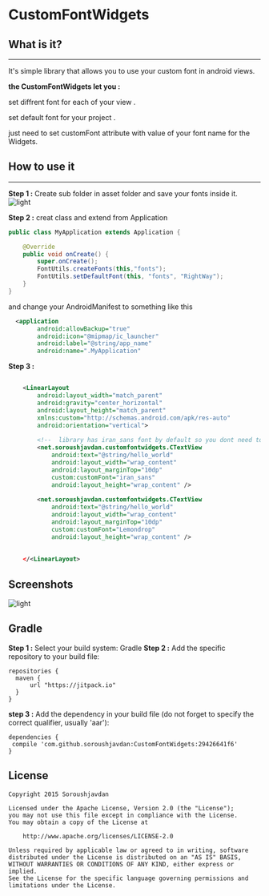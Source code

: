 # CustomFontWidgets

## What is it?
  -----------
It's simple library that allows you to use your custom font in android views.

**the CustomFontWidgets let you :**

set diffrent font for each of your view .

set default font for your project .

just need to set customFont attribute with value of your font name for the Widgets.


## How to use it
  -----------

**Step 1 :**
Create sub folder in asset folder and save your fonts inside it.
![light](https://drive.google.com/uc?id=0B3UucKoY-F7YTE0xSEFvQzJvSHc)

  
**Step 2 :**
  creat class and extend from Application

```java
public class MyApplication extends Application {

    @Override
    public void onCreate() {
        super.onCreate();
        FontUtils.createFonts(this,"fonts");
        FontUtils.setDefaultFont(this, "fonts", "RightWay");
    }
}
```
and change your AndroidManifest to something like this
```xml
  <application
        android:allowBackup="true"
        android:icon="@mipmap/ic_launcher"
        android:label="@string/app_name"
        android:name=".MyApplication"
```

**Step 3 :**

```xml

    <LinearLayout
        android:layout_width="match_parent"
        android:gravity="center_horizontal"
        android:layout_height="match_parent"
        xmlns:custom="http://schemas.android.com/apk/res-auto"
        android:orientation="vertical">
      
        <!--  library has iran_sans font by default so you dont need to add it to your fonts folder -->
        <net.soroushjavdan.customfontwidgets.CTextView
            android:text="@string/hello_world"
            android:layout_width="wrap_content"
            android:layout_marginTop="10dp"
            custom:customFont="iran_sans"
            android:layout_height="wrap_content" />
    
        <net.soroushjavdan.customfontwidgets.CTextView
            android:text="@string/hello_world"
            android:layout_width="wrap_content"
            android:layout_marginTop="10dp"
            custom:customFont="Lemondrop"
            android:layout_height="wrap_content" />
    
    
    </<LinearLayout>

```
  
  
## Screenshots
  ![light](https://drive.google.com/uc?id=0B3UucKoY-F7YMGRsZVpZZGlDems)
  
## Gradle
  **Step 1 :**
  Select your build system: Gradle 
  **Step 2 :**
  Add the specific repository to your build file:
  ```
  repositories {
    maven {
        url "https://jitpack.io"
    }
  }
  ```
  **step 3 :**
  Add the dependency in your build file (do not forget to specify the correct qualifier, usually 'aar'):
   ```
  dependencies {
    compile 'com.github.soroushjavdan:CustomFontWidgets:29426641f6'
  }
  ```
  
## License

```
Copyright 2015 Soroushjavdan

Licensed under the Apache License, Version 2.0 (the "License");
you may not use this file except in compliance with the License.
You may obtain a copy of the License at

    http://www.apache.org/licenses/LICENSE-2.0

Unless required by applicable law or agreed to in writing, software
distributed under the License is distributed on an "AS IS" BASIS,
WITHOUT WARRANTIES OR CONDITIONS OF ANY KIND, either express or implied.
See the License for the specific language governing permissions and
limitations under the License.
```

